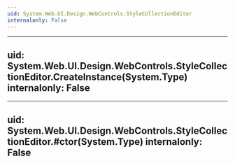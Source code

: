 ```yaml
---
uid: System.Web.UI.Design.WebControls.StyleCollectionEditor
internalonly: False
---
```


---
uid: System.Web.UI.Design.WebControls.StyleCollectionEditor.CreateInstance(System.Type)
internalonly: False
---

---
uid: System.Web.UI.Design.WebControls.StyleCollectionEditor.#ctor(System.Type)
internalonly: False
---
